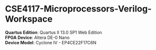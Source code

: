 # CSE4117-Microprocessors-Verilog-Workspace

**Quartus Edition**: Quartus II 13.0 SP1 Web Edition <br />
**FPGA Device**: Altera DE-0 Nano <br />
**Device Model**: Cyclone IV  - EP4CE22F17C6N <br />

